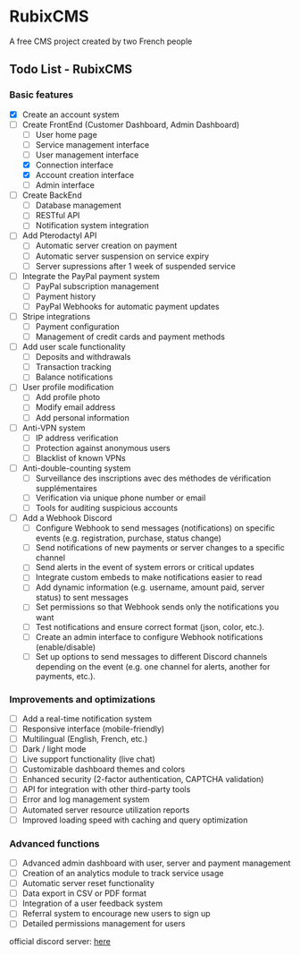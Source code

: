 # RubixCMS
A free CMS project created by two French people

## Todo List - RubixCMS

### Basic features
- [x] Create an account system
- [ ] Create FrontEnd (Customer Dashboard, Admin Dashboard)
  - [ ] User home page
  - [ ] Service management interface
  - [ ] User management interface
  - [x] Connection interface
  - [x] Account creation interface
  - [ ] Admin interface
- [ ] Create BackEnd
  - [ ] Database management
  - [ ] RESTful API
  - [ ] Notification system integration
- [ ] Add Pterodactyl API
  - [ ] Automatic server creation on payment
  - [ ] Automatic server suspension on service expiry
  - [ ] Server supressions after 1 week of suspended service
- [ ] Integrate the PayPal payment system
  - [ ] PayPal subscription management
  - [ ] Payment history
  - [ ] PayPal Webhooks for automatic payment updates
- [ ] Stripe integrations
  - [ ] Payment configuration
  - [ ] Management of credit cards and payment methods
- [ ] Add user scale functionality
  - [ ] Deposits and withdrawals
  - [ ] Transaction tracking
  - [ ] Balance notifications
- [ ] User profile modification
  - [ ] Add profile photo
  - [ ] Modify email address
  - [ ] Add personal information
- [ ] Anti-VPN system
  - [ ] IP address verification
  - [ ] Protection against anonymous users
  - [ ] Blacklist of known VPNs
- [ ] Anti-double-counting system
  - [ ] Surveillance des inscriptions avec des méthodes de vérification supplémentaires
  - [ ] Verification via unique phone number or email
  - [ ] Tools for auditing suspicious accounts
- [ ] Add a Webhook Discord
  - [ ] Configure Webhook to send messages (notifications) on specific events (e.g. registration, purchase, status change)
  - [ ] Send notifications of new payments or server changes to a specific channel
  - [ ] Send alerts in the event of system errors or critical updates
  - [ ] Integrate custom embeds to make notifications easier to read
  - [ ] Add dynamic information (e.g. username, amount paid, server status) to sent messages
  - [ ] Set permissions so that Webhook sends only the notifications you want
  - [ ] Test notifications and ensure correct format (json, color, etc.).
  - [ ] Create an admin interface to configure Webhook notifications (enable/disable)
  - [ ] Set up options to send messages to different Discord channels depending on the event (e.g. one channel for alerts, another for payments, etc.).

### Improvements and optimizations
- [ ] Add a real-time notification system
- [ ] Responsive interface (mobile-friendly)
- [ ] Multilingual (English, French, etc.)
- [ ] Dark / light mode
- [ ] Live support functionality (live chat)
- [ ] Customizable dashboard themes and colors
- [ ] Enhanced security (2-factor authentication, CAPTCHA validation)
- [ ] API for integration with other third-party tools
- [ ] Error and log management system
- [ ] Automated server resource utilization reports
- [ ] Improved loading speed with caching and query optimization

### Advanced functions
- [ ] Advanced admin dashboard with user, server and payment management
- [ ] Creation of an analytics module to track service usage
- [ ] Automatic server reset functionality
- [ ] Data export in CSV or PDF format
- [ ] Integration of a user feedback system
- [ ] Referral system to encourage new users to sign up
- [ ] Detailed permissions management for users

official discord server: [here](https://discord.gg/JWZFuDtNtp)
